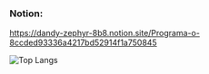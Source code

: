 ### Notion:
https://dandy-zephyr-8b8.notion.site/Programa-o-8ccded93336a4217bd52914f1a750845 

![Top Langs](https://github-readme-stats.vercel.app/api/top-langs/?username=PluckyPrecious&layout=compact&title_color=007bff&text_color=e7e7e7&icon_color=007bff&bg_color=171c28)


